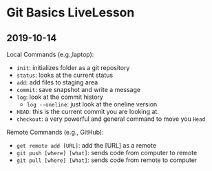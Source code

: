 # Git Basics LiveLesson

## 2019-10-14




Local Commands (e.g.,laptop):


- `init`: initializes folder as a git repository
- `status`: looks at the current status
- `add`: add files to staging area
- `commit`: save snapshot and write a message
- `log`: look at the commit history
    - `log --oneline`: just look at the oneline version
- `HEAD`: this is the current commit you are looking at.
- `checkout`: a very powerful and general command to move you `Head`

Remote Commands (e.g., GitHub):

- `get remote add [URL]`: add the [URL] as a remote
- `git push [where] [what]`: sends code from computer to remote
- `git pull [where] [what]`: sends code from remote to computer 
